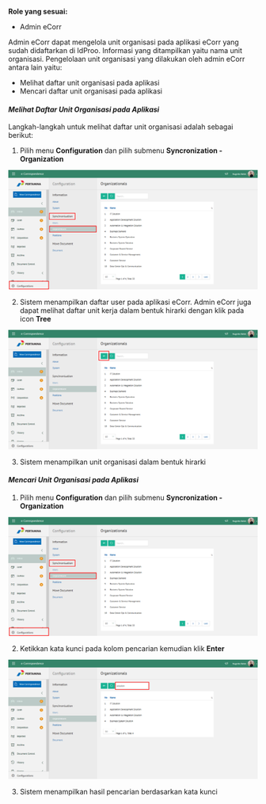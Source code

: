 **Role yang sesuai:**

- Admin eCorr

Admin eCorr dapat mengelola unit organisasi pada aplikasi eCorr yang sudah didaftarkan di IdProo. Informasi yang ditampilkan
yaitu nama unit organisasi. Pengelolaan unit organisasi yang dilakukan oleh admin eCorr antara lain yaitu:

- Melihat daftar unit organisasi pada aplikasi
- Mencari daftar unit organisasi pada aplikasi
 
#### *Melihat Daftar Unit Organisasi pada Aplikasi*

Langkah-langkah untuk melihat daftar unit organisasi adalah sebagai berikut:

1. Pilih menu **Configuration** dan pilih submenu **Syncronization - Organization**

 ![Gambar](_screenshoot_konfigurasi/KF07.png/?sanitize=true)

2. Sistem menampilkan daftar user pada aplikasi eCorr. Admin eCorr juga dapat melihat daftar unit kerja dalam bentuk hirarki 
dengan klik pada icon **Tree**

 ![Gambar](_screenshoot_konfigurasi/KF08.png/?sanitize=true)

3. Sistem menampilkan unit organisasi dalam bentuk hirarki

#### *Mencari Unit Organisasi pada Aplikasi*

1. Pilih menu **Configuration** dan pilih submenu **Syncronization - Organization**

 ![Gambar](_screenshoot_konfigurasi/KF09.png/?sanitize=true)

2. Ketikkan kata kunci pada kolom pencarian kemudian klik **Enter**

 ![Gambar](_screenshoot_konfigurasi/KF10.png/?sanitize=true)

3. Sistem menampilkan hasil pencarian berdasarkan kata kunci
